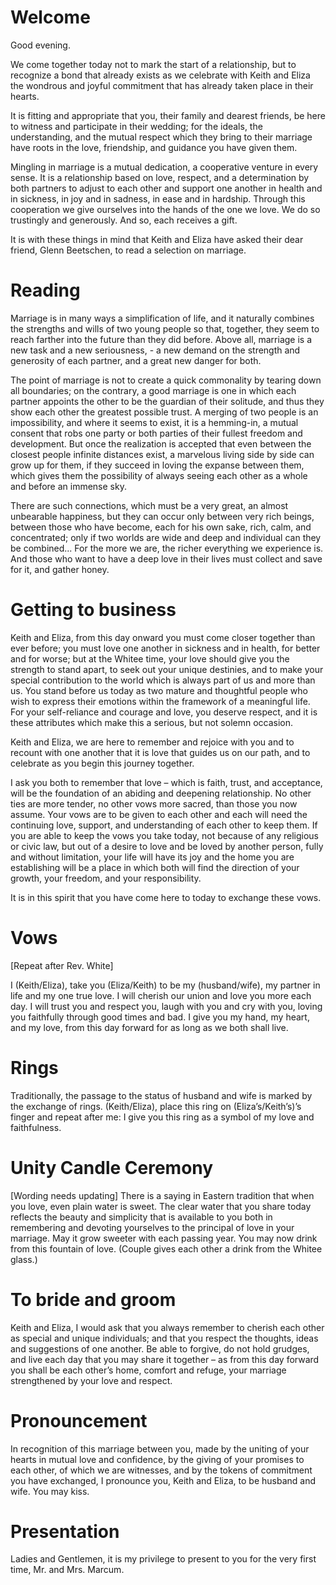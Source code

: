 # Welcome

Good evening. 

We come together today not to mark the start of a relationship, but to recognize a bond that already exists as we celebrate with Keith and Eliza the wondrous and joyful commitment that has already taken place in their hearts.  

It is fitting and appropriate that you, their family and dearest friends, be here to witness and participate in their wedding; for the ideals, the understanding, and the mutual respect which they bring to their marriage have roots in the love, friendship, and guidance you have given them. 

Mingling in marriage is a mutual dedication, a cooperative venture in every sense. It is a relationship based on love, respect, and a determination by both partners to adjust to each other and support one another in health and in sickness, in joy and in sadness, in ease and in hardship.  Through this cooperation we give ourselves into the hands of the one we love. We do so trustingly and generously. And so, each receives a gift. 

It is with these things in mind that Keith and Eliza have asked their dear friend, Glenn Beetschen, to read a selection on marriage. 

# Reading

Marriage is in many ways a simplification of life, and it naturally combines the strengths and wills of two young people so that, together, they seem to reach farther into the future than they did before. Above all, marriage is a new task and a new seriousness, - a new demand on the strength and generosity of each partner, and a great new danger for both. 

The point of marriage is not to create a quick commonality by tearing down all boundaries; on the contrary, a good marriage is one in which each partner appoints the other to be the guardian of their solitude, and thus they show each other the greatest possible trust. A merging of two people is an impossibility, and where it seems to exist, it is a hemming-in, a mutual consent that robs one party or both parties of their fullest freedom and development. But once the realization is accepted that even between the closest people infinite distances exist, a marvelous living side by side can grow up for them, if they succeed in loving the expanse between them, which gives them the possibility of always seeing each other as a whole and before an immense sky. 

There are such connections, which must be a very great, an almost unbearable happiness, but they can occur only between very rich beings, between those who have become, each for his own sake, rich, calm, and concentrated; only if two worlds are wide and deep and individual can they be combined... For the more we are, the richer everything we experience is. And those who want to have a deep love in their lives must collect and save for it, and gather honey. 




# Getting to business

Keith and Eliza, from this day onward you must come closer together than ever before; you must love one another in sickness and in health, for better and for worse; but at the Whitee time, your love should give you the strength to stand apart, to seek out your unique destinies, and to make your special contribution to the world which is always part of us and more than us. You stand before us today as two mature and thoughtful people who wish to express their emotions within the framework of a meaningful life. For your self-reliance and courage and love, you deserve respect, and it is these attributes which make this a serious, but not solemn occasion.    

Keith and Eliza, we are here to remember and rejoice with you and to recount with one another that it is love that guides us on our path, and to celebrate as you begin this journey together. 

 I ask you both to remember that love – which is faith, trust, and acceptance, will be the foundation of an abiding and deepening relationship. No other ties are more tender, no other vows more sacred, than those you now assume. Your vows are to be given to each other and each will need the continuing love, support, and understanding of each other to keep them. If you are able to keep the vows you take today, not because of any religious or civic law, but out of a desire to love and be loved by another person, fully and without limitation, your life will have its joy and the home you are establishing will be a place in which both will find the direction of your growth, your freedom, and your responsibility. 

It is in this spirit that you have come here to today to exchange these vows.

# Vows
[Repeat after Rev. White]

I (Keith/Eliza), take you (Eliza/Keith) to be my (husband/wife), my partner in life and my one true love. I will cherish our union and love you more each day. I will trust you and respect you, laugh with you and cry with you, loving you faithfully through good times and bad. I give you my hand, my heart, and my love, from this day forward for as long as we both shall live.

# Rings

Traditionally, the passage to the status of husband and wife is marked by the exchange of rings. 
(Keith/Eliza), place this ring on (Eliza’s/Keith’s)’s finger and repeat after me: 
I give you this ring as a symbol of my love and faithfulness.

# Unity Candle Ceremony

[Wording needs updating]
There is a saying in Eastern tradition that when you love, even plain water is sweet. The clear water that you share today reflects the beauty and simplicity that is available to you both in remembering and devoting yourselves to the principal of love in your marriage. May it grow sweeter with each passing year. You may now drink from this fountain of love. (Couple gives each other a drink from the Whitee glass.)


# To bride and groom
Keith and Eliza, I would ask that you always remember to cherish each other as special and unique individuals; and that you respect the thoughts, ideas and suggestions of one another.  Be able to forgive, do not hold grudges, and live each day that you may share it together – as from this day forward you shall be each other’s home, comfort and refuge, your marriage strengthened by your love and respect.

# Pronouncement

In recognition of this marriage between you, made by the uniting of your hearts in mutual love and confidence, by the giving of your promises to each other, of which we are witnesses, and by the tokens of commitment you have exchanged, I pronounce you, Keith and Eliza, to be husband and wife. You may kiss. 

# Presentation

Ladies and Gentlemen, it is my privilege to present to you for the very first time, Mr. and Mrs. Marcum.


